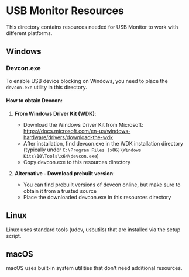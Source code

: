 
# USB Monitor Resources

This directory contains resources needed for USB Monitor to work with different platforms.

## Windows

### Devcon.exe

To enable USB device blocking on Windows, you need to place the `devcon.exe` utility in this directory.

#### How to obtain Devcon:

1. **From Windows Driver Kit (WDK)**:
   - Download the Windows Driver Kit from Microsoft: https://docs.microsoft.com/en-us/windows-hardware/drivers/download-the-wdk
   - After installation, find devcon.exe in the WDK installation directory (typically under `C:\Program Files (x86)\Windows Kits\10\Tools\x64\devcon.exe`)
   - Copy devcon.exe to this resources directory

2. **Alternative - Download prebuilt version**:
   - You can find prebuilt versions of devcon online, but make sure to obtain it from a trusted source
   - Place the downloaded devcon.exe in this resources directory

## Linux

Linux uses standard tools (udev, usbutils) that are installed via the setup script.

## macOS

macOS uses built-in system utilities that don't need additional resources.
